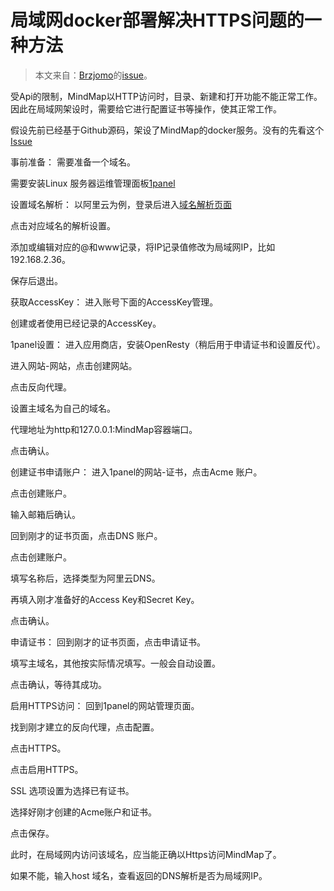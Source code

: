 # 局域网docker部署解决HTTPS问题的一种方法

> 本文来自：[Brzjomo](https://github.com/Brzjomo)的[issue](https://github.com/wanglin2/mind-map/issues/658)。

受Api的限制，MindMap以HTTP访问时，目录、新建和打开功能不能正常工作。因此在局域网架设时，需要给它进行配置证书等操作，使其正常工作。

假设先前已经基于Github源码，架设了MindMap的docker服务。没有的先看这个[Issue](https://github.com/wanglin2/mind-map/issues/309)

事前准备：
需要准备一个域名。

需要安装Linux 服务器运维管理面板[1panel](https://github.com/1Panel-dev/1Panel)

设置域名解析：
以阿里云为例，登录后进入[域名解析页面](https://dns.console.aliyun.com/#/dns/domainList)

点击对应域名的解析设置。

添加或编辑对应的@和www记录，将IP记录值修改为局域网IP，比如192.168.2.36。

保存后退出。

获取AccessKey：
进入账号下面的AccessKey管理。

创建或者使用已经记录的AccessKey。

1panel设置：
进入应用商店，安装OpenResty（稍后用于申请证书和设置反代）。

进入网站-网站，点击创建网站。

点击反向代理。

设置主域名为自己的域名。

代理地址为http和127.0.0.1:MindMap容器端口。

点击确认。

创建证书申请账户：
进入1panel的网站-证书，点击Acme 账户。

点击创建账户。

输入邮箱后确认。

回到刚才的证书页面，点击DNS 账户。

点击创建账户。

填写名称后，选择类型为阿里云DNS。

再填入刚才准备好的Access Key和Secret Key。

点击确认。

申请证书：
回到刚才的证书页面，点击申请证书。

填写主域名，其他按实际情况填写。一般会自动设置。

点击确认，等待其成功。

启用HTTPS访问：
回到1panel的网站管理页面。

找到刚才建立的反向代理，点击配置。

点击HTTPS。

点击启用HTTPS。

SSL 选项设置为选择已有证书。

选择好刚才创建的Acme账户和证书。

点击保存。

此时，在局域网内访问该域名，应当能正确以Https访问MindMap了。

如果不能，输入host 域名，查看返回的DNS解析是否为局域网IP。